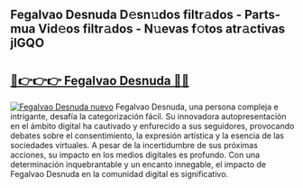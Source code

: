 ## Fegalvao Desnuda D𝚎sn𝚞dos filtr𝚊dos - Parts-mua Vid𝚎os filtr𝚊dos - N𝚞evas f𝚘tos atr𝚊ctivas jIGQO

# <h2><a href="http://mbd0kg.tromn.icu/?c=Fegalvao+Desnuda">🔗👉👉👉 Fegalvao Desnuda 🔗🔗</a></h2>

[![Fegalvao Desnuda nuevo](https://i.imgur.com/pEAQMta.gif)](http://mbd0kg.tromn.icu/?c=Fegalvao+Desnuda)
Fegalvao Desnuda, una persona compleja e intrigante, desafía la categorización fácil. Su innovadora autopresentación en el ámbito digital ha cautivado y enfurecido a sus seguidores, provocando debates sobre el consentimiento, la expresión artística y la esencia de las sociedades virtuales. A pesar de la incertidumbre de sus próximas acciones, su impacto en los medios digitales es profundo. Con una determinación inquebrantable y un encanto innegable, el impacto de Fegalvao Desnuda en la comunidad digital es significativo.

